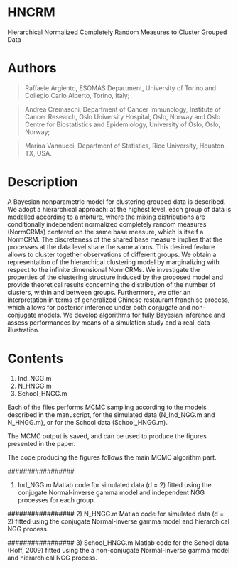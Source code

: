 # HNCRM
Hierarchical Normalized Completely Random Measures to Cluster Grouped Data

# Authors

>  Raffaele Argiento, ESOMAS Department, University of Torino and Collegio Carlo Alberto, Torino, Italy;

> Andrea Cremaschi, Department of Cancer Immunology, Institute of Cancer Research, Oslo University Hospital, Oslo, Norway
and Oslo Centre for Biostatistics and Epidemiology, University of Oslo, Oslo, Norway;

> Marina Vannucci, Department of Statistics, Rice University, Houston, TX, USA.

# Description
A Bayesian nonparametric model for clustering grouped data is described. We adopt a hierarchical approach: at the highest level, each group of data is modelled according to a mixture, where the mixing distributions are conditionally independent normalized completely random measures (NormCRMs) centered on the same base measure, which is itself a NormCRM. The discreteness of the shared base measure implies that the processes at the data level share the same atoms. This desired feature allows to cluster together observations of different groups. We obtain a representation of the hierarchical clustering model by marginalizing with respect to the infinite dimensional NormCRMs. We investigate the properties of the clustering structure induced by the proposed model and provide theoretical results concerning the distribution of the number of clusters, within and between groups. Furthermore, we offer an interpretation in terms of generalized Chinese restaurant franchise process, which allows for posterior inference under both conjugate and non-conjugate models. We develop algorithms for fully Bayesian inference and assess performances by means of a simulation study and a real-data illustration.

# Contents
1) Ind_NGG.m
2) N_HNGG.m
3) School_HNGG.m

Each of the files performs MCMC sampling according to the models described in the manuscript, for the simulated data (N_Ind_NGG.m and N_HNGG.m), or for the School data (School_HNGG.m).

The MCMC output is saved, and can be used to produce the figures presented in the paper.

The code producing the figures follows the main MCMC algorithm part.

#################
1) Ind_NGG.m
Matlab code for simulated data (d = 2) fitted using the conjugate Normal-inverse gamma model and independent NGG processes for each group.

#################
2) N_HNGG.m
Matlab code for simulated data (d = 2) fitted using the conjugate Normal-inverse gamma model and hierarchical NGG process.

#################
3) School_HNGG.m
Matlab code for the School data (Hoff, 2009) fitted using the a non-conjugate Normal-inverse gamma model and hierarchical NGG process.

